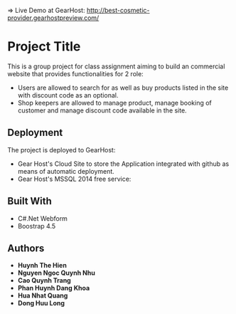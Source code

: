 => Live Demo at GearHost: http://best-cosmetic-provider.gearhostpreview.com/

# Project Title

This is a group project for class assignment aiming to build an commercial website that provides functionalities for 2 role:
- Users are allowed to search for as well as buy products listed in the site with discount code as an optional. 
- Shop keepers are allowed to manage product, manage booking of customer and manage discount code available in the site.

## Deployment

The project is deployed to GearHost:
- Gear Host's Cloud Site to store the Application integrated with github as means of automatic deployment.
- Gear Host's MSSQL 2014 free service:

## Built With

- C#.Net Webform
- Boostrap 4.5

## Authors

* **Huynh The Hien** 
* **Nguyen Ngoc Quynh Nhu** 
* **Cao Quynh Trang** 
* **Phan Huynh Dang Khoa** 
* **Hua Nhat Quang** 
* **Dong Huu Long** 

